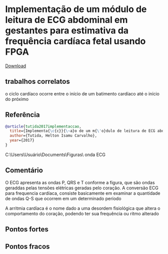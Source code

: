 # 	Implementação de um módulo de leitura de ECG abdominal em gestantes para estimativa da frequência cardíaca fetal usando FPGA


[Download](https://bdm.unb.br/bitstream/10483/20139/1/2017_HeltonIsamuCarvalhoTutida_tcc.pdf)

## trabalhos correlatos
o ciclo cardíaco ocorre entre o início de um batimento cardíaco até o início do próximo



## Referência
```bibtex 1
@article{tutida2017implementaccao,
  title={Implementa{\c{c}}{\~a}o de um m{\'o}dulo de leitura de ECG abdominal em gestantes para estimativa da frequ{\^e}ncia card{\'\i}aca fetal usando FPGA},
  author={Tutida, Helton Isamu Carvalho},
  year={2017}
}
```

C:\Users\Usuário\Documents\Figuras\ onda ECG

## Comentário

O ECG apresenta as ondas P, QRS e T conforme a figura, que são ondas geraddas pelas tensões elétricas geradas pelo coração. A conversão ECG para frequencia cardíaca, consiste basicamente em examinar a quantidade de ondas Q-S que ocorrem em um determinado período

A arritmia cardíaca é o nome dado a uma desordem fisiológica que altera o comportamento do coração, podendo ter sua frequência ou ritmo alterado
## Pontos fortes

## Pontos fracos